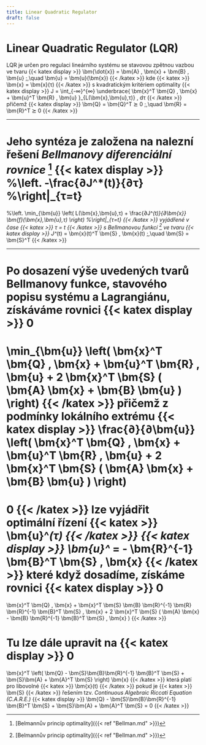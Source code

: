 ```yaml
---
title: Linear Quadratic Regulator
draft: false
---
```


Linear Quadratic Regulator (LQR)
================================

LQR je určen pro regulaci lineárního systému se stavovou zpětnou vazbou ve tvaru
{{< katex display >}}
\bm{\dot{x}} = \bm{A} \, \bm{x} + \bm{B} \, \bm{u} \;,\quad \bm{u} = \bm{u}(\bm{x})
{{< /katex >}}
kde {{< katex >}} \bm{x} = \bm{x}(τ) {{< /katex >}} s kvadratickým kritériem optimality
{{< katex display >}}
J = \int_{-∞}^{∞}
\underbrace{
\bm{x}^T \bm{Q} \, \bm{x} + \bm{u}^T \bm{R} \, \bm{u}
}_{L(\bm{x},\bm{u},τ)} \, dτ
{{< /katex >}}
přičemž
{{< katex display >}}
\bm{Q} = \bm{Q}^T ⪰ 0
\;,\quad 
\bm{R} = \bm{R}^T ⪰ 0
{{< /katex >}}

---

Jeho syntéza je založena na nalezní řešení *Bellmanovy diferenciální rovnice* [^1]
{{< katex display >}}
%\left.
-\frac{∂J^*(t)}{∂τ}
%\right|_{τ=t}
=
%\left.
\min_{\bm{u}} \left(
	L(\bm{x},\bm{u},τ)
	+
	\frac{∂J^*(t)}{∂\bm{x}}	
	\bm{f}(\bm{x},\bm{u},τ)
\right)
%\right|_{τ=t}
{{< /katex >}}
vyjádřené v čase {{< katex >}} τ = t {{< /katex >}} s *Bellmanovou funkcí* [^1] ve tvaru
{{< katex display >}}
J^*(t) = \bm{x}(t)^T \bm{S} \, \bm{x}(t) \;,\quad \bm{S} = \bm{S}^T
{{< /katex >}}

---

Po dosazení výše uvedených tvarů Bellmanovy funkce, stavového popisu systému a Lagrangiánu, získáváme rovnici
{{< katex display >}}
0
=
\min_{\bm{u}} \left(
\bm{x}^T \bm{Q} \, \bm{x} + \bm{u}^T \bm{R} \, \bm{u} + 2 \bm{x}^T \bm{S} ( \bm{A} \bm{x} + \bm{B} \bm{u} )
\right)
{{< /katex >}}
přičemž z podmínky lokálního extrému
{{< katex display >}}
\frac{∂}{∂\bm{u}} \left(
\bm{x}^T \bm{Q} \, \bm{x} + \bm{u}^T \bm{R} \, \bm{u} + 2 \bm{x}^T \bm{S} ( \bm{A} \bm{x} + \bm{B} \bm{u} )
\right) 
=
0
{{< /katex >}}
lze vyjádřit optimální řízení {{< katex >}} \bm{u}^*(τ) {{< /katex >}}
{{< katex display >}}
\bm{u}^* = - \bm{R}^{-1} \bm{B}^T \bm{S} \, \bm{x} 
{{< /katex >}}
které když dosadíme, získáme rovnici
{{< katex display >}}
0
=
\bm{x}^T \bm{Q} \, \bm{x} + \bm{x}^T \bm{S} \bm{B} \bm{R}^{-1} \bm{R} \bm{R}^{-1} \bm{B}^T \bm{S} \, \bm{x} + 2 \bm{x}^T \bm{S} ( \bm{A} \bm{x} - \bm{B} \bm{R}^{-1} \bm{B}^T \bm{S} \, \bm{x} )
{{< /katex >}}

Tu lze dále upravit na
{{< katex display >}}
0
=
\bm{x}^T \left(
	\bm{Q} - \bm{S}\bm{B}\bm{R}^{-1} \bm{B}^T \bm{S} + \bm{S}\bm{A} + \bm{A}^T \bm{S}
\right) \bm{x}
{{< /katex >}}
která platí pro libovolné {{< katex >}} \bm{x}(t) {{< /katex >}} pokud je {{< katex >}} \bm{S} {{< /katex >}} řešením tzv. *Continuous Algebraic Riccati Equation (C.A.R.E.)*
{{< katex display >}}
\bm{Q} - \bm{S}\bm{B}\bm{R}^{-1} \bm{B}^T \bm{S} + \bm{S}\bm{A} + \bm{A}^T \bm{S}
= 0
{{< /katex >}}
[^1]: [Belmannův princip optimality]({{< ref "Bellman.md" >}})